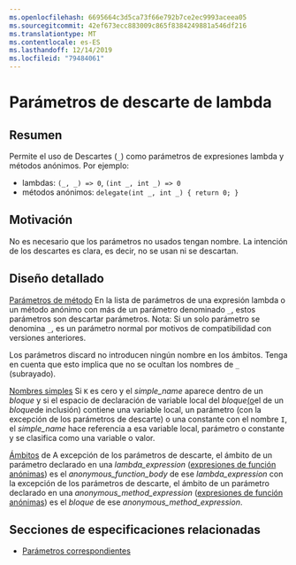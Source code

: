 ```yaml
---
ms.openlocfilehash: 6695664c3d5ca73f66e792b7ce2ec9993aceea05
ms.sourcegitcommit: 42ef673ecc883009c865f8384249881a546df216
ms.translationtype: MT
ms.contentlocale: es-ES
ms.lasthandoff: 12/14/2019
ms.locfileid: "79484061"
---
```

# <a name="lambda-discard-parameters"></a>Parámetros de descarte de lambda

## <a name="summary"></a>Resumen

Permite el uso de Descartes (`_`) como parámetros de expresiones lambda y métodos anónimos.
Por ejemplo:
- lambdas: `(_, _) => 0`, `(int _, int _) => 0`
- métodos anónimos: `delegate(int _, int _) { return 0; }`

## <a name="motivation"></a>Motivación

No es necesario que los parámetros no usados tengan nombre. La intención de los descartes es clara, es decir, no se usan ni se descartan.

## <a name="detailed-design"></a>Diseño detallado

[Parámetros de método](https://github.com/dotnet/csharplang/blob/master/spec/classes.md#method-parameters) En la lista de parámetros de una expresión lambda o un método anónimo con más de un parámetro denominado `_`, estos parámetros son descartar parámetros.
Nota: Si un solo parámetro se denomina `_`, es un parámetro normal por motivos de compatibilidad con versiones anteriores.

Los parámetros discard no introducen ningún nombre en los ámbitos.
Tenga en cuenta que esto implica que no se ocultan los nombres de `_` (subrayado).

[Nombres simples](https://github.com/dotnet/csharplang/blob/master/spec/expressions.md#simple-names) Si `K` es cero y el *simple_name* aparece dentro de un *bloque* y si el espacio de declaración de variable local del *bloque*[(o](basic-concepts.md#declarations)el de un *bloque*de inclusión) contiene una variable local, un parámetro (con la excepción de los parámetros de descarte) o una constante con el nombre `I`, el *simple_name* hace referencia a esa variable local, parámetro o constante y se clasifica como una variable o valor.

[Ámbitos](https://github.com/dotnet/csharplang/blob/master/spec/basic-concepts.md#scopes) de A excepción de los parámetros de descarte, el ámbito de un parámetro declarado en una *lambda_expression* ([expresiones de función anónimas](expressions.md#anonymous-function-expressions)) es el *anonymous_function_body* de ese *lambda_expression* con la excepción de los parámetros de descarte, el ámbito de un parámetro declarado en una *anonymous_method_expression* ([expresiones de función anónimas](expressions.md#anonymous-function-expressions)) es el *bloque* de ese *anonymous_method_expression*.

## <a name="related-spec-sections"></a>Secciones de especificaciones relacionadas
- [Parámetros correspondientes](https://github.com/dotnet/csharplang/blob/master/spec/expressions.md#corresponding-parameters)
